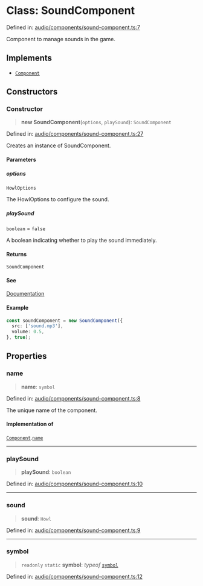 # Class: SoundComponent

Defined in: [audio/components/sound-component.ts:7](https://github.com/Forge-Game-Engine/Forge/blob/4b66b21759bd3ab3aaf4c62b3e957c1bb43b7b58/src/audio/components/sound-component.ts#L7)

Component to manage sounds in the game.

## Implements

- [`Component`](../interfaces/Component.md)

## Constructors

### Constructor

> **new SoundComponent**(`options`, `playSound`): `SoundComponent`

Defined in: [audio/components/sound-component.ts:27](https://github.com/Forge-Game-Engine/Forge/blob/4b66b21759bd3ab3aaf4c62b3e957c1bb43b7b58/src/audio/components/sound-component.ts#L27)

Creates an instance of SoundComponent.

#### Parameters

##### options

`HowlOptions`

The HowlOptions to configure the sound.

##### playSound

`boolean` = `false`

A boolean indicating whether to play the sound immediately.

#### Returns

`SoundComponent`

#### See

[Documentation](https://github.com/goldfire/howler.js#documentation|Howler.js)

#### Example

```ts
const soundComponent = new SoundComponent({
  src: ['sound.mp3'],
  volume: 0.5,
}, true);
```

## Properties

### name

> **name**: `symbol`

Defined in: [audio/components/sound-component.ts:8](https://github.com/Forge-Game-Engine/Forge/blob/4b66b21759bd3ab3aaf4c62b3e957c1bb43b7b58/src/audio/components/sound-component.ts#L8)

The unique name of the component.

#### Implementation of

[`Component`](../interfaces/Component.md).[`name`](../interfaces/Component.md#name)

***

### playSound

> **playSound**: `boolean`

Defined in: [audio/components/sound-component.ts:10](https://github.com/Forge-Game-Engine/Forge/blob/4b66b21759bd3ab3aaf4c62b3e957c1bb43b7b58/src/audio/components/sound-component.ts#L10)

***

### sound

> **sound**: `Howl`

Defined in: [audio/components/sound-component.ts:9](https://github.com/Forge-Game-Engine/Forge/blob/4b66b21759bd3ab3aaf4c62b3e957c1bb43b7b58/src/audio/components/sound-component.ts#L9)

***

### symbol

> `readonly` `static` **symbol**: *typeof* [`symbol`](#symbol)

Defined in: [audio/components/sound-component.ts:12](https://github.com/Forge-Game-Engine/Forge/blob/4b66b21759bd3ab3aaf4c62b3e957c1bb43b7b58/src/audio/components/sound-component.ts#L12)
